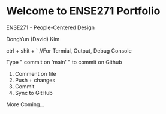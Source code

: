 # Welcome to ENSE271 Portfolio
ENSE271 - People-Centered Design

DongYun (David) Kim

ctrl + shit + ` //For Termial, Output, Debug Console

Type " commit on 'main' " to commit on Github
1. Comment on file
2. Push + changes
3. Commit
4. Sync to GitHub

More Coming...